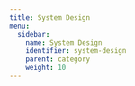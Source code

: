 ```yaml
---
title: System Design
menu:
  sidebar:
    name: System Design
    identifier: system-design
    parent: category
    weight: 10
---
```

